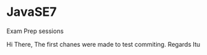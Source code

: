 # JavaSE7
Exam Prep sessions

Hi There, 
The first chanes were made to test commiting. 
Regards
Itu
